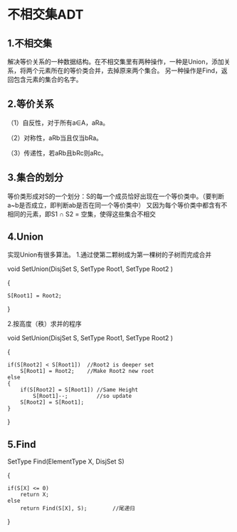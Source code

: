 # 不相交集ADT

## 1.不相交集
解决等价关系的一种数据结构。在不相交集里有两种操作，一种是Union，添加关系，将两个元素所在的等价类合并，去掉原来两个集合。
另一种操作是Find，返回包含元素的集合的名字。
## 2.等价关系
（1）自反性，对于所有a∈A，aRa。

（2）对称性，aRb当且仅当bRa。

（3）传递性，若aRb且bRc则aRc。
## 3.集合的划分
等价类形成对S的一个划分：S的每一个成员恰好出现在一个等价类中。（要判断a~b是否成立，即判断ab是否在同一个等价类中）
又因为每个等价类中都含有不相同的元素，即S1 ∩ S2 = 空集，使得这些集合不相交
## 4.Union
实现Union有很多算法。
1.通过使第二颗树成为第一棵树的子树而完成合并

void SetUnion(DisjSet S, SetType Root1, SetType Root2 )

{

    S[Root1] = Root2;
}

2.按高度（秩）求并的程序

void SetUnion(DisjSet S, SetType Root1, SetType Root2 )

{

    if(S[Root2] < S[Root1])  //Root2 is deeper set
        S[Root1] = Root2;    //Make Root2 new root
    else
    {
        if(S[Root2] = S[Root1]) //Same Height
            S[Root1]--;         //so update
        S[Root2] = S[Root1];
    }
}
## 5.Find
SetType Find(ElementType X, DisjSet S)

{
    
    if(S[X] <= 0)
        return X;
    else
        return Find(S[X], S);        //尾递归
}



